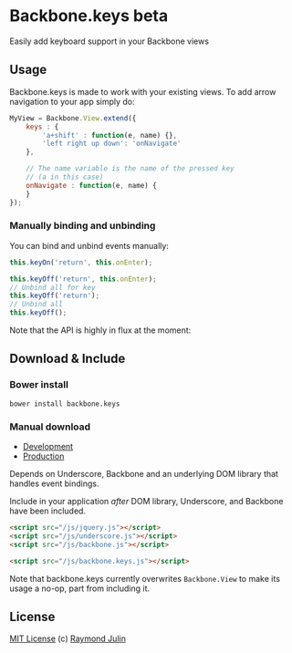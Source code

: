 Backbone.keys beta
=============================

Easily add keyboard support in your Backbone views

## Usage ##

Backbone.keys is made to work with your existing views.
To add arrow navigation to your app simply do:

```javascript
MyView = Backbone.View.extend({
    keys : {
        'a+shift' : function(e, name) {},
        'left right up down': 'onNavigate'
    },

    // The name variable is the name of the pressed key
    // (a in this case)
    onNavigate : function(e, name) {
    }
});
``` 

### Manually binding and unbinding ###

You can bind and unbind events manually:

```js
this.keyOn('return', this.onEnter);

this.keyOff('return', this.onEnter);
// Unbind all for key
this.keyOff('return');
// Unbind all
this.keyOff();
```

Note that the API is highly in flux at the moment:

## Download & Include ##

### Bower install

`bower install backbone.keys`

### Manual download

* [Development](https://raw.github.com/nervetattoo/backbone.keys/master/backbone.keys.js)
* [Production](https://raw.github.com/nervetattoo/backbone.keys/master/dist/backbone.keys.min.js)

Depends on Underscore, Backbone and an underlying DOM library that handles event bindings.

Include in your application *after* DOM library, Underscore, and Backbone have been
included.

``` html
<script src="/js/jquery.js"></script>
<script src="/js/underscore.js"></script>
<script src="/js/backbone.js"></script>

<script src="/js/backbone.keys.js"></script>
```

Note that backbone.keys currently overwrites `Backbone.View` to make its usage
a no-op, part from including it.

## License

[MIT License](http://en.wikipedia.org/wiki/MIT_License)
(c) [Raymond Julin](http://twitter.com/nervetattoo)
